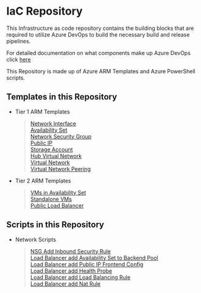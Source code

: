 # IaC Repository
This Infrastructure as code repository contains the building blocks that are required to utilize Azure DevOps to build the necessary build and release pipelines.

For detailed documentation on what components make up Azure DevOps click [here](https://docs.microsoft.com/en-us/azure/devops/?view=azure-devops)

This Repository is made up of Azure ARM Templates and Azure PowerShell scripts.

## Templates in this Repository

- Tier 1 ARM Templates  

	> <a href="https://dev.azure.com/Security-Monitoring/_git/IaC_HubSpokeNetwork?path=%2FTier%201%2FNics%2FTier1.Nics%2FTier1.Nics%2FREADME.md&version=GBmaster&_a=preview">Network Interface</a>  
	> <a href="https://dev.azure.com/Security-Monitoring/_git/IaC_HubSpokeNetwork?path=%2FTier%201%2FAvailabiity%20Set%2FTier1.AvailabilitySet%2FREADME.md&version=GBmaster">Availability Set</a>  
	> <a href="https://dev.azure.com/Security-Monitoring/_git/IaC_HubSpokeNetwork?path=%2FTier%201%2FNSG%2FTier1.NSG%2FTier1.NSG%2FREADME.md&version=GBmaster">Network Security Group</a>  
	> <a href="https://dev.azure.com/Security-Monitoring/_git/IaC_HubSpokeNetwork?path=%2FTier%201%2FPublic%20IP%2FPublicIP%2FPublicIP%2FREADME.md&version=GBmaster">Public IP</a>  
	> <a href="https://dev.azure.com/Security-Monitoring/_git/IaC_HubSpokeNetwork?path=%2FTier%201%2FStorage%20Accounts%2FTier1.StorrageAccount%2FREADME.md&version=GBmaster">Storage Account</a>  
	> <a href="https://dev.azure.com/Security-Monitoring/_git/IaC_HubSpokeNetwork?path=%2FTier%201%2FVNets%2FTier1.HubVNET%2FREADME.md&version=GBmaster">Hub Virtual Network</a>  
	> <a href="https://dev.azure.com/Security-Monitoring/_git/IaC_HubSpokeNetwork?path=%2FTier%201%2FVNets%2FTier1.VNET%2FREADME.md&version=GBmaster">Virtual Network</a>  
	> <a href="https://dev.azure.com/Security-Monitoring/_git/IaC_HubSpokeNetwork?path=%2FTier%201%2FVNets%2FTier1.VNETPeering%2FREADME.md&version=GBmaster">Virtual Network Peering</a>

- Tier 2 ARM Templates
	> <a href="https://dev.azure.com/Security-Monitoring/_git/IaC_HubSpokeNetwork?path=%2FTier%202%2FVirtual%20Machines%2FTier2.VMinAvailabilitySet%2FREADME.md&version=GBmaster">VMs in Availability Set</a>  
	> <a href="https://dev.azure.com/Security-Monitoring/_git/IaC_HubSpokeNetwork?path=%2FTier%202%2FVirtual%20Machines%2FTier2.VMsStandalone%2FTier2.VMsStandalone%2FREADME.md&version=GBmaster">Standalone VMs</a>  
	> <a href="https://dev.azure.com/Security-Monitoring/_git/IaC_HubSpokeNetwork?path=%2FTier%202%2FLoad%20Balancers%2FPublic%20Load%20Balancer%2FPublic%20Load%20Balancer%2FREADME.md&version=GBmaster">Public Load Balancer</a>  

## Scripts in this Repository  
- Network Scripts
	> <a href="https://dev.azure.com/Security-Monitoring/_git/IaC_HubSpokeNetwork?path=%2FScripts%2Freadme_nsginboundrule.md&version=GBmaster">NSG Add Inbound Security Rule</a>  
 	> <a href="https://dev.azure.com/Security-Monitoring/_git/IaC_HubSpokeNetwork?path=%2FScripts%2Freadme_lbAvailabilitySetBackEndPool.md&version=GBmaster">Load Balancer add Availability Set to Backend Pool</a>  
 	> <a href="https://dev.azure.com/Security-Monitoring/_git/IaC_HubSpokeNetwork?path=%2FScripts%2Freadme_lbaddpublicipFrontendConfig.md&version=GBmaster">Load Balancer add Public IP Frontend Config</a>  
 	> <a href="https://dev.azure.com/Security-Monitoring/_git/IaC_HubSpokeNetwork?path=%2FScripts%2Freadme_lbHealthProbe.md&version=GBmaster">Load Balancer add Health Probe</a>  
 	> <a href="https://dev.azure.com/Security-Monitoring/_git/IaC_HubSpokeNetwork?path=%2FScripts%2Freadme_lbLoadBalancingRule.md&version=GBmaster">Load Balancer add Load Balancing Rule</a>  
 	> <a href="https://dev.azure.com/Security-Monitoring/_git/IaC_HubSpokeNetwork?path=%2FScripts%2Freadme_lbNatRule.md&version=GBmaster">Load Balancer add Nat Rule</a>  

